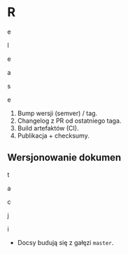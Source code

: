 # R

e

l

e

a

s

e

1. Bump wersji (semver) / tag.
2. Changelog z PR od ostatniego taga.
3. Build artefaktów (CI).
4. Publikacja + checksumy.

## Wersjonowanie dokumen

t

a

c

j

i

- Docsy budują się z gałęzi `master`.
